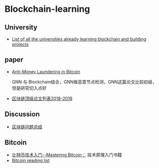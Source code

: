 # Blockchain-learning

## University
- [List of all the universities already learning blockchain and building projects](https://mousebelt.university/universities/)
## paper
- [Anti-Money Laundering in Bitcoin](https://github.com/Billy1900/Blockchain-learning/blob/master/Anti-Money%20Laundering%20in%20Bitcoin.pdf)
   
   GNN 与 Blockchain结合，GNN做恶意节点检测，GNN这篇论文比较初级，但是研究切入点好
- [区块链顶级论文列表2018-2019](https://github.com/Billy1900/Blockchain-learning/blob/master/%E5%8C%BA%E5%9D%97%E9%93%BE%E7%A0%94%E7%A9%B6%E7%9A%84%E9%A1%B6%E4%BC%9A%E8%AE%BA%E6%96%87.pdf)

## Discussion
- [区块链问题总结](https://github.com/Billy1900/Blockchain-learning/blob/master/%E5%8C%BA%E5%9D%97%E9%93%BE%E9%97%AE%E9%A2%98%E6%80%BB%E7%BB%93.pdf)

## Bitcoin
- [比特币技术入门--Mastering Bitcoin：](https://github.com/Billy1900/Blockchain-learning/blob/master/Mastering%20Bitcoin.pdf)
  技术原理入门书籍
- [Bitcoin reading list](https://github.com/Billy1900/Blockchain-learning/blob/master/Bitcoin/bitcoin-reading-list.md)
